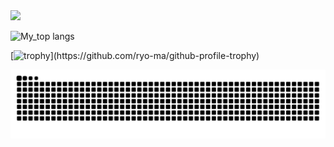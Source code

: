 <div id="header" align="left">
  <img src="https://media.giphy.com/media/3ohrysN9ge0eqKphCM/giphy.gif" width="35"/>
</div>

![My_top langs](https://github-readme-stats.vercel.app/api/top-langs/?username=pstpn&theme=apprentice&layout=compact&hide=assembly)

[![trophy](https://github-profile-trophy.vercel.app/?username=pstpn&theme=onedark&column=3&rank=AAA,AA,A,BBB,BB,B,CCC,CC,C,SECRET,?)](https://github.com/ryo-ma/github-profile-trophy)

![My actions](https://github.com/pstpn/pstpn/blob/output/github-contribution-grid-snake-dark.svg)
